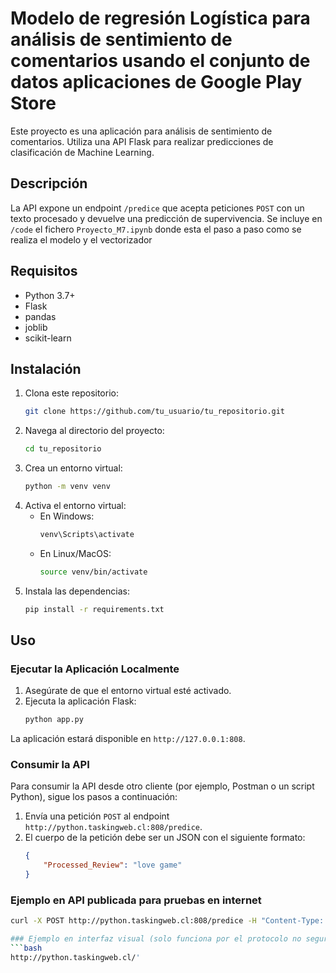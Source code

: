 # Modelo de regresión Logística para análisis de sentimiento de comentarios usando el conjunto de datos aplicaciones de Google Play Store


Este proyecto es una aplicación para análisis de sentimiento de comentarios. Utiliza una API Flask para realizar predicciones de clasificación de Machine Learning.

## Descripción

La API expone un endpoint `/predice` que acepta peticiones `POST` con un texto procesado y devuelve una predicción de supervivencia.
Se incluye en `/code` el fichero `Proyecto_M7.ipynb` donde esta el paso a paso como se realiza el modelo y el vectorizador

## Requisitos

- Python 3.7+
- Flask
- pandas
- joblib
- scikit-learn

## Instalación

1. Clona este repositorio:
    ```bash
    git clone https://github.com/tu_usuario/tu_repositorio.git
    ```
2. Navega al directorio del proyecto:
    ```bash
    cd tu_repositorio
    ```
3. Crea un entorno virtual:
    ```bash
    python -m venv venv
    ```
4. Activa el entorno virtual:
    - En Windows:
        ```bash
        venv\Scripts\activate
        ```
    - En Linux/MacOS:
        ```bash
        source venv/bin/activate
        ```
5. Instala las dependencias:
    ```bash
    pip install -r requirements.txt
    ```

## Uso

### Ejecutar la Aplicación Localmente

1. Asegúrate de que el entorno virtual esté activado.
2. Ejecuta la aplicación Flask:
    ```bash
    python app.py
    ```

La aplicación estará disponible en `http://127.0.0.1:808`.

### Consumir la API

Para consumir la API desde otro cliente (por ejemplo, Postman o un script Python), sigue los pasos a continuación:

1. Envía una petición `POST` al endpoint `http://python.taskingweb.cl:808/predice`.
2. El cuerpo de la petición debe ser un JSON con el siguiente formato:
    ```json
    {
        "Processed_Review": "love game"
    }
    ```

### Ejemplo en API publicada para pruebas en internet

```bash
curl -X POST http://python.taskingweb.cl:808/predice -H "Content-Type: application/json" -d '{"Processed_Review": "love game"}'

### Ejemplo en interfaz visual (solo funciona por el protocolo no seguro HTTP por temas de certificado)
```bash
http://python.taskingweb.cl/'



